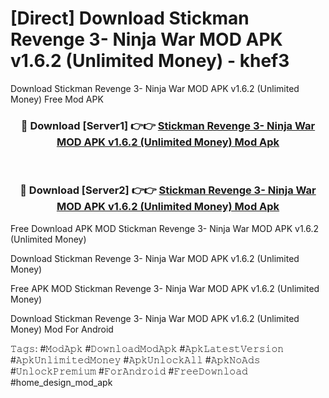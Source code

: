 # [Direct] Download Stickman Revenge 3- Ninja War MOD APK v1.6.2 (Unlimited Money) - khef3
Download Stickman Revenge 3- Ninja War MOD APK v1.6.2 (Unlimited Money) Free Mod APK

<div align="center">
<h3>🔴 Download [Server1] 👉👉 <a href="https://apk-comot.site?title=Stickman_Revenge_3-_Ninja_War_MOD_APK_v1.6.2_(Unlimited_Money)">Stickman Revenge 3- Ninja War MOD APK v1.6.2 (Unlimited Money) Mod Apk</a></h3><br>

<h3>🔴 Download [Server2] 👉👉 <a href="https://apk-comot.site?title=Stickman_Revenge_3-_Ninja_War_MOD_APK_v1.6.2_(Unlimited_Money)">Stickman Revenge 3- Ninja War MOD APK v1.6.2 (Unlimited Money) Mod Apk</a></h3>
</div>


Free Download APK MOD Stickman Revenge 3- Ninja War MOD APK v1.6.2 (Unlimited Money)

Download Stickman Revenge 3- Ninja War MOD APK v1.6.2 (Unlimited Money) 

Free APK MOD Stickman Revenge 3- Ninja War MOD APK v1.6.2 (Unlimited Money) 

Download Stickman Revenge 3- Ninja War MOD APK v1.6.2 (Unlimited Money) Mod For Android

𝚃𝚊𝚐𝚜: #𝙼𝚘𝚍𝙰𝚙𝚔 #𝙳𝚘𝚠𝚗𝚕𝚘𝚊𝚍𝙼𝚘𝚍𝙰𝚙𝚔 #𝙰𝚙𝚔𝙻𝚊𝚝𝚎𝚜𝚝𝚅𝚎𝚛𝚜𝚒𝚘𝚗 #𝙰𝚙𝚔𝚄𝚗𝚕𝚒𝚖𝚒𝚝𝚎𝚍𝙼𝚘𝚗𝚎𝚢 #𝙰𝚙𝚔𝚄𝚗𝚕𝚘𝚌𝚔𝙰𝚕𝚕 #𝙰𝚙𝚔𝙽𝚘𝙰𝚍𝚜 #𝚄𝚗𝚕𝚘𝚌𝚔𝙿𝚛𝚎𝚖𝚒𝚞𝚖 #𝙵𝚘𝚛𝙰𝚗𝚍𝚛𝚘𝚒𝚍 #𝙵𝚛𝚎𝚎𝙳𝚘𝚠𝚗𝚕𝚘𝚊𝚍 #home_design_mod_apk